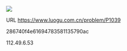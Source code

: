 ![](https://blocksrc.haplat.net/_bot_sbu/sbu-pic.gif)

URL https://www.luogu.com.cn/problem/P1039

286740f4e61694783581135790ac

112.49.6.53

